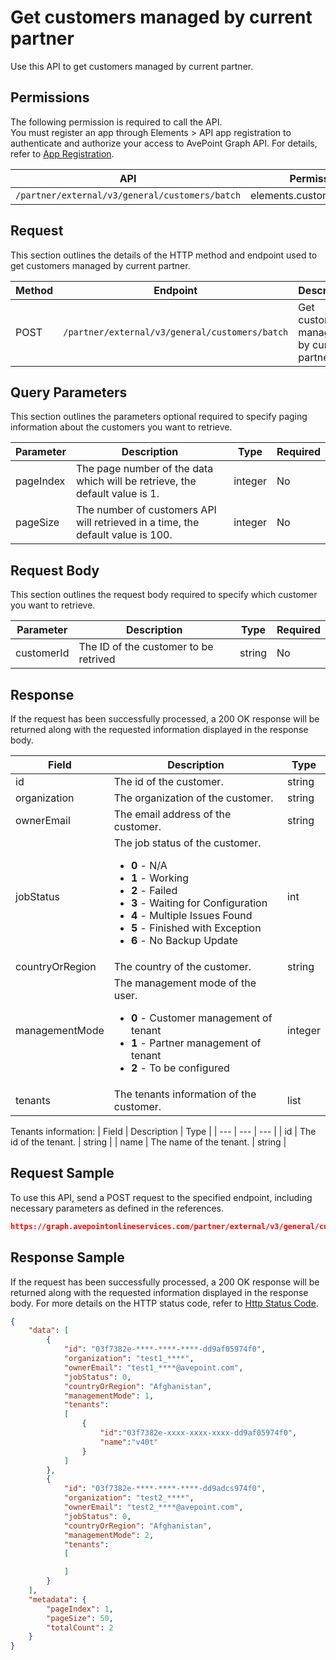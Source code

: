 # Get customers managed by current partner

Use this API to get customers managed by current partner. 

 ## Permissions

The following permission is required to call the API.  
You must register an app through Elements > API app registration to authenticate and authorize your access to AvePoint Graph API. For details, refer to [App Registration](https://cdn.avepoint.com/assets/apelements-webhelp/avepoint-elements-for-partners/index.htm#!Documents/appregistration.htm).

| API | Permission  |
|-----------|--------|
| `/partner/external/v3/general/customers/batch`|elements.customers.read.all|  

## Request

This section outlines the details of the HTTP method and endpoint used to get customers managed by current partner.

| Method | Endpoint | Description |
|-----------|--------|------------|
| POST | `/partner/external/v3/general/customers/batch` | Get customers managed by current partner.|
 

## Query Parameters

This section outlines the parameters optional required to specify paging information about the customers you want to retrieve.

| Parameter | Description | Type | Required |
| --- | --- | --- | --- |
| pageIndex | The page number of the data which will be retrieve, the default value is 1. | integer | No |
| pageSize | The number of customers API will retrieved in a time, the default value is 100. | integer | No |

## Request Body

This section outlines the request body required to specify which customer you want to retrieve.

| Parameter | Description | Type | Required |
| --- | --- | --- | --- |
| customerId | The ID of the customer to be retrived | string | No |

## Response

If the request has been successfully processed, a 200 OK response will be returned along with the requested information displayed in the response body.

| Field | Description | Type |
| --- | --- | --- |
| id               | The id of the customer.                 | string |
| organization     | The organization of the customer.       | string |
| ownerEmail       | The email address of the customer.      | string |
| jobStatus        | The job status of the customer.<ul><li>**0** - N/A</li><li>**1** - Working</li><li>**2** - Failed</li><li>**3** - Waiting for Configuration</li><li>**4** - Multiple Issues Found</li><li>**5** - Finished with Exception</li><li>**6** - No Backup Update</li></ul>                                                     | int |
| countryOrRegion  | The country of the customer.            | string |
| managementMode   | The management mode of the user.<ul><li>**0** - Customer management of tenant</li><li>**1** - Partner management of tenant</li><li>**2** - To be configured</li></ul>        | integer    |
| tenants          | The tenants information of the customer.               | list |

Tenants information:
| Field | Description | Type |
| --- | --- | --- |
| id               | The id of the tenant.                 | string |
| name             | The name of the tenant.               | string |

## Request Sample
To use this API, send a POST request to the specified endpoint, including necessary parameters as defined in the references.
```json
https://graph.avepointonlineservices.com/partner/external/v3/general/customers/batch
```
 
## Response Sample
If the request has been successfully processed, a 200 OK response will be returned along with the requested information displayed in the response body.
For more details on the HTTP status code, refer to [Http Status Code](https://learn.avepoint.com/docs/Use-AvePoint-Graph-API.html#http-status-code).
```json
{
    "data": [
        {
            "id": "03f7382e-****-****-****-dd9af05974f0",
            "organization": "test1_****",
            "ownerEmail": "test1_****@avepoint.com",
            "jobStatus": 0,
            "countryOrRegion": "Afghanistan",
            "managementMode": 1,
            "tenants":
            [
                {
                    "id":"03f7382e-xxxx-xxxx-xxxx-dd9af05974f0",
                    "name":"v40t"
                }
            ]
        },
        {
            "id": "03f7382e-****-****-****-dd9adcs974f0",
            "organization": "test2_****",
            "ownerEmail": "test2_****@avepoint.com",
            "jobStatus": 0,
            "countryOrRegion": "Afghanistan",
            "managementMode": 2,
            "tenants":
            [

            ]
        }
    ],
    "metadata": {
        "pageIndex": 1,
        "pageSize": 50,
        "totalCount": 2
    }
}
```